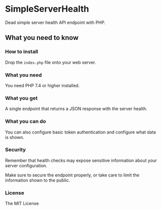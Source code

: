 # SimpleServerHealth

Dead simple server health API endpoint with PHP.

## What you need to know

### How to install

Drop the `index.php` file onto your web server.

### What you need

You need PHP 7.4 or higher installed.

### What you get

A single endpoint that returns a JSON response with the server health.

### What you can do

You can also configure basic token authentication and configure what data is shown.

### Security

Remember that health checks may expose sensitive information about your server configuration.

Make sure to secure the endpoint properly, or take care to limit the information shown to the public.

### License

The MIT License
